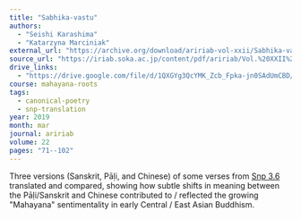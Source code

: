 ```yaml
---
title: "Sabhika-vastu"
authors:
  - "Seishi Karashima"
  - "Katarzyna Marciniak"
external_url: "https://archive.org/download/aririab-vol-xxii/Sabhika-vastu.pdf"
source_url: "https://iriab.soka.ac.jp/content/pdf/aririab/Vol.%20XXII%20(2019).pdf"
drive_links:
  - "https://drive.google.com/file/d/1QXGYg3QcYMK_Zcb_Fpka-jn0SAdUmCBD/view?usp=drivesdk"
course: mahayana-roots
tags:
  - canonical-poetry
  - snp-translation
year: 2019
month: mar
journal: aririab
volume: 22
pages: "71--102"
---
```


Three versions (Sanskrit, Pāḷi, and Chinese) of some verses from [Snp 3.6](/content/canon/snp3.6) translated and compared, showing how subtle shifts in meaning between the Pāḷi/Sanskrit and Chinese contributed to / reflected the growing "Mahayana" sentimentality in early Central / East Asian Buddhism.
